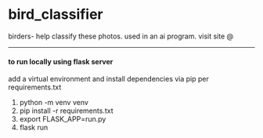 # bird_classifier
birders- help classify these photos. used in an ai program. visit site @
<hr>
<h4> to run locally using flask server </h4>
<p>add a virtual environment and install dependencies via pip per requirements.txt</p>
<ol>
  <li>python -m venv venv</li>
  <li>pip install -r requirements.txt</li>
  <li>export FLASK_APP=run.py</li>
  <li>flask run</li>
</ol>

